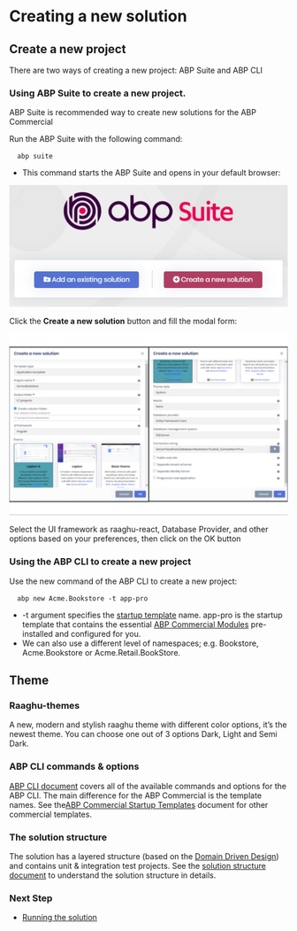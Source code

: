 Creating a new solution
=======================

Create a new project
--------------------

There are two ways of creating a new project: ABP Suite and ABP CLI

### Using ABP Suite to create a new project.

ABP Suite is recommended way to create new solutions for the ABP Commercial

Run the ABP Suite with the following command:

```
  abp suite
```

* This command starts the ABP Suite and opens in your default browser:

![Create A New Solution](./images/createANewSol.png)

Click the **Create a new solution** button and fill the modal form:

![Create A New Solution for modal form](./images/createSol.png "createSol")

Select the UI framework as raaghu-react, Database Provider, and other options based on your preferences, then click on the OK button

### Using the ABP CLI to create a new project

Use the new command of the ABP CLI to create a new project:

```
  abp new Acme.Bookstore -t app-pro
```

* \-t argument specifies the [startup template](https://docs.abp.io/en/commercial/7.2/startup-templates/application/index) name. app-pro is the startup template that contains the essential [ABP Commercial Modules](https://commercial.abp.io/modules) pre-installed and configured for you.
* We can also use a different level of namespaces; e.g. Bookstore, Acme.Bookstore or Acme.Retail.BookStore.

Theme
-----

### Raaghu-themes

A new, modern and stylish raaghu theme with different color options, it’s the newest theme. You can choose one out of 3 options Dark, Light and Semi Dark.

### ABP CLI commands & options

[ABP CLI document](https://docs.abp.io/en/abp/latest/CLI) covers all of the available commands and options for the ABP CLI. The main difference for the ABP Commercial is the template names. See the[ABP Commercial Startup Templates](https://docs.abp.io/en/commercial/7.2/startup-templates/index) document for other commercial templates.

### The solution structure

The solution has a layered structure (based on the [Domain Driven Design](https://docs.abp.io/en/abp/Domain-Driven-Design)) and contains unit & integration test projects. See the [solution structure document](https://docs.abp.io/en/commercial/7.2/startup-templates/application/solution-structure) to understand the solution structure in details.

### Next Step

* [Running the solution](Running-The-Solution.md)
